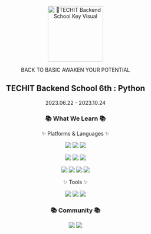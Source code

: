 
<p align="center">
    <img width="150px" src="https://classlion-cloud.s3.ap-northeast-2.amazonaws.com/BES_PY.svg" align="center" alt="TECHIT Backend School Key Visual" />
    <p align="center">BACK TO BASIC AWAKEN YOUR POTENTIAL</p>
    <h2 align="center">TECHIT Backend School 6th : Python</h2>
</p>

<div align="center">
    <p>2023.06.22 - 2023.10.24</p>
</div>

<div align="center">
    <h3>📚 What We Learn 📚</h3>
    <p>✨ Platforms & Languages ✨</p>
</div>
<p align="center">
    <img src="https://img.shields.io/badge/HTML5-E34F26?style=flat&logo=HTML5&logoColor=white"/>
    <img src="https://img.shields.io/badge/CSS3-1572B6?style=flat&logo=CSS3&logoColor=white"/>
    <img src="https://img.shields.io/badge/Javascript-F7DF1E?style=flat&logo=Javascript&logoColor=white"/>   
</p>
<p align="center">
    <img src="https://img.shields.io/badge/Python-3776AB?style=flat&logo=Python&logoColor=white"/>
    <img src="https://img.shields.io/badge/django-092E20?style=flat&logo=django&logoColor=white"/>        
    <img src="https://img.shields.io/badge/PostgreSQL-4169E1?style=flat&logo=PostgreSQL&logoColor=white"/>       
</p>
<p align="center">
    <img src="https://img.shields.io/badge/Docker-2496ED?style=flat&logo=Docker&logoColor=white"/>
    <img src="https://img.shields.io/badge/Kubernetes-326CE5?style=flat&logo=Kubernetes&logoColor=white"/>        
    <img src="https://img.shields.io/badge/Github Actions-2088FF?style=flat&logo=Github Actions&logoColor=white"/>   
    <img src="https://img.shields.io/badge/Naver Cloud Platform-03C75A?style=flat&logo=Naver&logoColor=white"/>        
</p>
    
<div align="center">
    <p>✨ Tools ✨</p>
</div>
<p align="center">
    <img src="https://img.shields.io/badge/Git-F05032?style=flat&logo=Git&logoColor=white"/>
    <img src="https://img.shields.io/badge/GitHub-181717?style=flat&logo=GitHub&logoColor=white"/>
    <img src="https://img.shields.io/badge/Pycharm-000000?style=flat&logo=Pycharm&logoColor=white"/>
</p>  
    
<div align="center">
    <h3>📚 Community 📚</h3>
</div>
<p align="center">
    <img src="https://img.shields.io/badge/Notion-000000?style=flat&logo=Notion&logoColor=white"/>
    <img src="https://img.shields.io/badge/Discord-5865F2?style=flat&logo=Discord&logoColor=white"/>
</p>  

